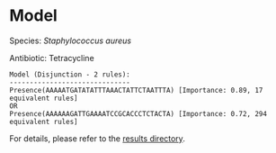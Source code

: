 
# Model

Species: *Staphylococcus aureus*

Antibiotic: Tetracycline

```
Model (Disjunction - 2 rules):
------------------------------
Presence(AAAAATGATATATTTAAACTATTCTAATTTA) [Importance: 0.89, 17 equivalent rules]
OR
Presence(AAAAAAGATTGAAAATCCGCACCCTCTACTA) [Importance: 0.72, 294 equivalent rules]

```

For details, please refer to the [results directory](../../../../../results/scm_b/staphylococcus%20aureus/tetracycline/repeat_8/).

